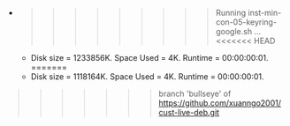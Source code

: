 * >>>>>>>>> Running inst-min-con-05-keyring-google.sh ...
<<<<<<< HEAD
  * Disk size = 1233856K. Space Used = 4K. Runtime = 00:00:00:01.
=======
  * Disk size = 1118164K. Space Used = 4K. Runtime = 00:00:00:01.
>>>>>>> branch 'bullseye' of https://github.com/xuanngo2001/cust-live-deb.git
